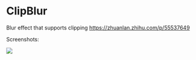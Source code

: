 # ClipBlur
Blur effect that supports clipping
https://zhuanlan.zhihu.com/p/55537649

Screenshots:

![](https://raw.githubusercontent.com/chenyong2github/DepthBasedBloom/master/Screenshots/5.jpg)
